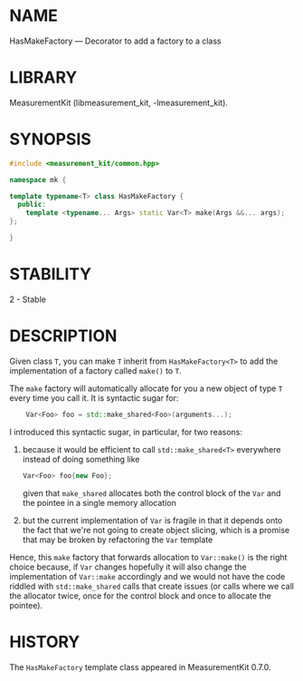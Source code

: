 # NAME
HasMakeFactory &mdash; Decorator to add a factory to a class

# LIBRARY
MeasurementKit (libmeasurement_kit, -lmeasurement_kit).

# SYNOPSIS
```C++
#include <measurement_kit/common.hpp>

namespace mk {

template typename<T> class HasMakeFactory {
  public:
    template <typename... Args> static Var<T> make(Args &&... args);
};

}
```

# STABILITY

2 - Stable

# DESCRIPTION

Given class `T`, you can make `T` inherit from `HasMakeFactory<T>` to add
the implementation of a factory called `make()` to `T`.

The `make` factory will automatically allocate for you a new object of
type `T` every time you call it. It is syntactic sugar for:

```C++
    Var<Foo> foo = std::make_shared<Foo>(arguments...);
```

I introduced this syntactic sugar, in particular, for two reasons:

1. because it would be efficient to call `std::make_shared<T>` everywhere
   instead of doing something like

   ```C++
   Var<Foo> foo{new Foo};
   ```

   given that `make_shared` allocates both the control block of the `Var`
   and the pointee in a single memory allocation

2. but the current implementation of `Var` is fragile in that it depends onto
   the fact that we're not going to create object slicing, which is a promise
   that may be broken by refactoring the `Var` template

Hence, this `make` factory that forwards allocation to `Var::make()` is
the right choice because, if `Var` changes hopefully it will also change the
implementation of `Var::make` accordingly and we would not have the code
riddled with `std::make_shared` calls that create issues (or calls where we
call the allocator twice, once for the control block and once to allocate
the pointee).

# HISTORY

The `HasMakeFactory` template class appeared in MeasurementKit 0.7.0.
